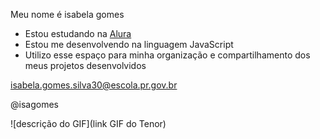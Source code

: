 

Meu nome é isabela gomes

- Estou estudando na [Alura](https://www.alura.com.br)
- Estou me desenvolvendo na linguagem JavaScript
- Utilizo esse espaço para minha organização e compartilhamento dos meus projetos desenvolvidos


isabela.gomes.silva30@escola.pr.gov.br

@isagomes

![descrição do GIF](link GIF do Tenor)
